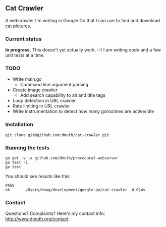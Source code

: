 ## Cat Crawler

A webcrawler I'm writing in Google Go that I can use to find and download cat pictures.

### Current status

**In progress.**  This doesn't yet actually work. :-)  I am writing code and a few unit 
tests at a time.

### TODO

- Write main.go
  - Command line argument parsing
- Create image crawler
  - Add search capability to alt and title tags
- Loop detection in URL crawler
- Rate limiting in URL crawler
- Write instrumentation to detect how many goroutines are active/idle

### Installation

    git clone git@github.com:dmuth/cat-crawler.git
    
### Running the tests

    go get -v -a github.com/dmuth/procedural-webserver
    go test -i
    go test

You should see results like this:

    PASS
    ok      _/Users/doug/development/google-go/cat-crawler  0.024s

### Contact

Questions? Complaints? Here's my contact info: http://www.dmuth.org/contact




